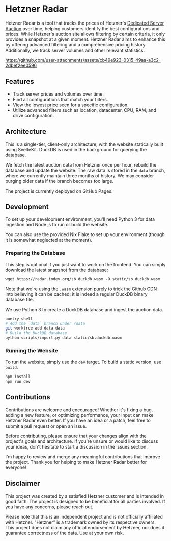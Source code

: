 # Hetzner Radar

Hetzner Radar is a tool that tracks the prices of Hetzner's [Dedicated Server
Auction](https://www.hetzner.com/sb/) over time, helping customers identify the
best configurations and prices. While Hetzner's auction site allows filtering by
certain criteria, it only provides a snapshot at a given moment. Hetzner Radar
aims to enhance this by offering advanced filtering and a comprehensive pricing
history. Additionally, we track server volumes and other relevant statistics.

https://github.com/user-attachments/assets/cb49e923-0315-49aa-a3c2-2dbef2ee0596

## Features

* Track server prices and volumes over time.
* Find all configurations that match your filters.
* View the lowest price seen for a specific configuration.
* Utilize advanced filters such as location, datacenter, CPU, RAM, and drive
  configuration.

## Architecture

This is a single-tier, client-only architecture, with the website statically
built using SvelteKit. DuckDB is used in the background for querying the
database.

We fetch the latest auction data from Hetzner once per hour, rebuild the
database and update the website. The raw data is stored in the `data` branch,
where we currently maintain three months of history. We may consider purging
older data if the branch becomes too large.

The project is currently deployed on GitHub Pages.

## Development

To set up your development environment, you'll need Python 3 for data ingestion
and Node.js to run or build the website.

You can also use the provided Nix Flake to set up your environment (though it is
somewhat neglected at the moment).

### Preparing the Database

This step is optional if you just want to work on the frontend. You can simply
download the latest snapshot from the database:

```
wget https://radar.iodev.org/sb.duckdb.wasm -O static/sb.duckdb.wasm
```

Note that we're using the `.wasm` extension purely to trick the Github CDN into
believing it can be cached; it is indeed a regular DuckDB binary database file.

We use Python 3 to create a DuckDB database and ingest the auction data.

```sh
poetry shell
# Add the `data` branch under /data
git worktree add data data
# Build the DuckDB database
python scripts/import.py data static/sb.duckdb.wasm
```

### Running the Website

To run the website, simply use the `dev` target. To build a static version, use
`build`.

```sh
npm install
npm run dev
```
## Contributions

Contributions are welcome and encouraged! Whether it's fixing a bug, adding a
new feature, or optimizing performance, your input can make Hetzner Radar even
better. If you have an idea or a patch, feel free to submit a pull request or
open an issue.

Before contributing, please ensure that your changes align with the project's
goals and architecture. If you're unsure or would like to discuss your ideas,
don't hesitate to start a discussion in the issues section.

I'm happy to review and merge any meaningful contributions that improve the
project. Thank you for helping to make Hetzner Radar better for everyone!

## Disclaimer

This project was created by a satisfied Hetzner customer and is intended in good
faith. The project is designed to be beneficial for all parties involved. If you
have any concerns, please reach out.

Please note that this is an independent project and is not officially affiliated
with Hetzner. "Hetzner" is a trademark owned by its respective owners. This
project does not claim any official endorsement by Hetzner, nor does it
guarantee correctness of the data. Use at your own risk.
